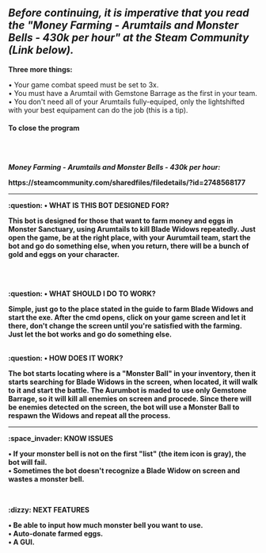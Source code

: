 <h2 text-align: center><i> Before continuing, it is imperative that you read the "Money Farming - Arumtails and Monster Bells - 430k per hour" at the Steam Community (Link below). </i></h3>

<p><strong> Three more things: </strong></p>
<p>    • Your game combat speed must be set to 3x.
    <br>
       • You must have a Arumtail with Gemstone Barrage as the first in your team.
    <br>
       • You don't need all of your Arumtails fully-equiped, only the lightshifted with your best equipament can do the job (this is a tip).
</p> 

<h4>To close the program
    
<br></br>

<p><i><strong>Money Farming - Arumtails and Monster Bells - 430k per hour: </strong></i></p> 
https://steamcommunity.com/sharedfiles/filedetails/?id=2748568177

<hr></hr>

<p><strong>:question: • WHAT IS THIS BOT DESIGNED FOR? </strong></p>
<p> This bot is designed for those that want to farm money and eggs in Monster Sanctuary, using Arumtails to kill Blade Widows repeatedly. Just open the game, be at the right place, with your Aurumtail team, start the bot and go do something else, when you return, there will be a bunch of gold and eggs on your character. </p>
<br></br>
<p><strong>:question: • WHAT SHOULD I DO TO WORK? </strong></p>
<p> Simple, just go to the place stated in the guide to farm Blade Widows and start the exe. After the cmd opens, click on your game screen and let it there, don't change the screen until you're satisfied with the farming. Just let the bot works and go do something else.
<br></br>
<p><strong>:question: • HOW DOES IT WORK? </strong></p>
<p> The bot starts locating where is a "Monster Ball" in your inventory, then it starts searching for Blade Widows in the screen, when located, it will walk to it and start the battle. The Aurumbot is maded to use only Gemstone Barrage, so it will kill all enemies on screen and procede. Since there will be enemies detected on the screen, the bot will use a Monster Ball to respawn the Widows and repeat all the process. <p>
    
 <hr></hr>
 
<p><strong>:space_invader: KNOW ISSUES </strong></p>
    <p>  • If your monster bell is not on the first "list" (the item icon is gray), the bot will fail.
        <br>
         • Sometimes the bot doesn't recognize a Blade Widow on screen and wastes a monster bell.
    </p>
 <br>
<p><strong>:dizzy: NEXT FEATURES </strong></p>
     <p>  • Be able to input how much monster bell you want to use.
        <br>
          • Auto-donate farmed eggs.
    <br>
          • A GUI.
  </p>

